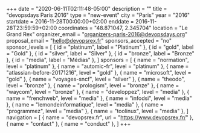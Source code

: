 +++
date = "2020-06-11T02:11:48-05:00"
description = ""
title = "devopsdays Paris 2016"
type = "new-event"
city = "Paris"
year = "2016"
startdate = 2016-11-28T00:00:00+02:00
enddate = 2016-11-28T23:59:59+02:00
coordinates = "48.871047, 2.345704"
location = "Le Grand Rex"
organizer_email = "organizers-paris-2016@devopsdays.org"
proposal_email = "hello@devopsrex.fr"
sponsors_accepted = "no"
sponsor_levels = [
    { id = "platinum", label = "Platinum" },
    { id = "gold", label = "Gold" },
    { id = "silver", label = "Silver" },
    { id = "bronze", label = "Bronze" },
    { id = "media", label = "Médias" },
]
sponsors = [
    { name = "normation", level = "platinum" },
    { name = "automic-fr", level = "platinum" },
    { name = "atlassian-before-20171216", level = "gold" },
    { name = "microsoft", level = "gold" },
    { name = "voyages-sncf", level = "silver" },
    { name = "theodo", level = "bronze" },
    { name = "prologism", level = "bronze" },
    { name = "waycom", level = "bronze" },
    { name = "developpez", level = "media" },
    { name = "frenchweb", level = "media" },
    { name = "infodsi", level = "media" },
    { name = "lemondeinformatique", level = "media" },
    { name = "programmez", level = "media" },
    { name = "toolinux", level = "media" },
]
navigation = [
    { name = "devopsrex.fr", url = "https://www.devopsrex.fr/" },
    { name = "contact" },
    { name = "conduct" },
]
+++

